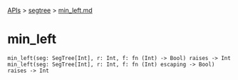 [APIs](../index.md) > [segtree](./index.md) > [min_left.md]()

# min_left

```
min_left(seg: SegTree[Int], r: Int, f: fn (Int) -> Bool) raises -> Int
min_left(seg: SegTree[Int], r: Int, f: fn (Int) escaping -> Bool) raises -> Int
```
